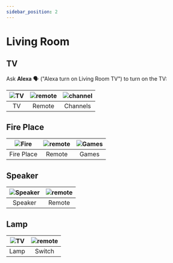 ```yaml
---
sidebar_position: 2
---
```


# Living Room

## TV

Ask **Alexa** 🗣 ("Alexa turn on Living Room TV") to turn on the TV:

| ![TV](https://i.ibb.co/0Cq32Qv/TV.png) | ![remote](https://i.ibb.co/jDTC503/remote.png) |![channel](https://i.ibb.co/2M6Wzzs/channel.png) |
|:------------------------------:|:------------------------------:|:------------------------------:|
| TV       | Remote    | Channels     |

## Fire Place

| ![Fire](https://i.ibb.co/N94VKtL/place.png) | ![remote](https://i.ibb.co/L0rnkq3/fire.png) |![Games](https://i.ibb.co/0VMvyyq/games.png) |
|:------------------------------:|:------------------------------:|:------------------------------:|
| Fire Place      | Remote    | Games     |

## Speaker

| ![Speaker](https://i.ibb.co/N94VKtL/place.png) | ![remote](https://i.ibb.co/Bck6PxT/speaker.png) |
|:------------------------------:|:------------------------------:|
| Speaker      | Remote    | 

## Lamp

| ![TV](https://i.ibb.co/1Rc0Ssw/lamp.png) | ![remote](https://i.ibb.co/xJXrzgM/switchpng.png) |
|:------------------------------:|:------------------------------:|
| Lamp      | Switch    | 



